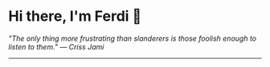 <h1>Hi there, I'm Ferdi 👋</h1>

<p><em>
  "The only thing more frustrating than slanderers is those foolish enough to listen to them." — Criss Jami
</em></p>

---
